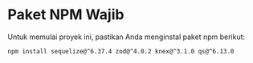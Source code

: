 # Paket NPM Wajib

Untuk memulai proyek ini, pastikan Anda menginstal paket npm berikut:

```bash
npm install sequelize@^6.37.4 zod@^4.0.2 knex@^3.1.0 qs@^6.13.0
